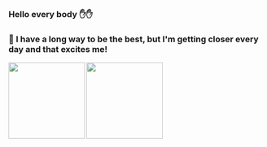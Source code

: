 ### Hello every body :hand::hand:
### :telescope: I have a long way to be the best, but I'm getting closer every day and that excites me!

<a href="https://github.com/ali-fadaei23/ali-fadaei23">
  <img height="150px" align="left" src="https://github-readme-stats.vercel.app/api/top-langs/?username=ali-fadaei23&layout=compact&langs_count=10&hide=asp,php&title_color=ffffff&text_color=c9cacc&icon_color=2bbc8a&bg_color=1d1f21" />
</a>
<a href="https://github.com/ali-fadaei23/ali-fadaei23">
  <img height="150px" align="center" src="https://github-readme-stats.vercel.app/api?username=ali-fadaei23&show_icons=true&line_height=27&count_private=true&title_color=ffffff&text_color=c9cacc&icon_color=2bbc8a&bg_color=1d1f21" />
</a>
